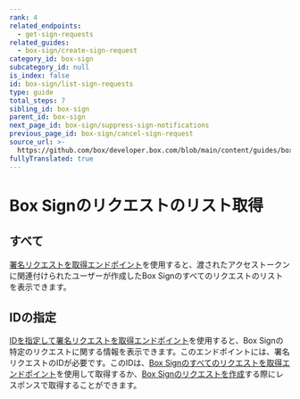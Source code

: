 ```yaml
---
rank: 4
related_endpoints:
  - get-sign-requests
related_guides:
  - box-sign/create-sign-request
category_id: box-sign
subcategory_id: null
is_index: false
id: box-sign/list-sign-requests
type: guide
total_steps: 7
sibling_id: box-sign
parent_id: box-sign
next_page_id: box-sign/suppress-sign-notifications
previous_page_id: box-sign/cancel-sign-request
source_url: >-
  https://github.com/box/developer.box.com/blob/main/content/guides/box-sign/list-sign-requests.md
fullyTranslated: true
---
```

# Box Signのリクエストのリスト取得

## すべて

[署名リクエストを取得エンドポイント][get_all]を使用すると、渡されたアクセストークンに関連付けられたユーザーが作成したBox Signのすべてのリクエストのリストを表示できます。

<Samples id="get_sign_requests">

</Samples>

## IDの指定

[IDを指定して署名リクエストを取得エンドポイント][get_by_id]を使用すると、Box Signの特定のリクエストに関する情報を表示できます。このエンドポイントには、署名リクエストのIDが必要です。このIDは、[Box Signのすべてのリクエストを取得エンドポイント][get_all]を使用して取得するか、[Box Signのリクエストを作成][create]する際にレスポンスで取得することができます。

<Samples id="get_sign_requests_id">

</Samples>

[get_all]: e://get-sign-requests

[get_by_id]: e://get-sign-requests-id

[create]: e://post-sign-requests